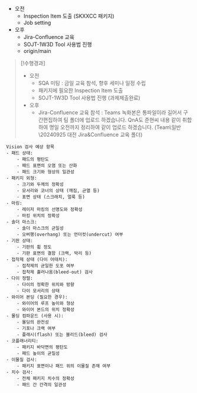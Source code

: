- 오전
	- Inspection Item 도출 (SKXXCC 패키지)
	- Job setting
- 오후
	- Jira-Confluence 교육
	- SOJT-1W3D Tool 사용법 진행
	- origin/main

>[!수행경과]
>- 오전
>	- SQA 미팅 : 금일 교육 참석, 향후 세미나 일정 수립
>	- 패키지에 필요한 Inspection Item 도출
>	- SOJT-1W3D Tool 사용법 진행 (과제제출완료)
>- 오후
>	- Jira-Confluence 교육 참석 : Teams 녹화본은 통파일이라 길어서 구간편집하여 팀 폴더에 업로드 하겠습니다. QnA도 준현씨 내용 같이 취합하여 명일 오전까지 정리하여 같이 업로드 하겠습니다. (Team\일반\20240925 대전 Jira&Confluence 교육 폴더)

```Text
Vision 검사 예상 항목
- 패드 상태:
    - 패드의 평탄도
    - 패드 표면의 오염 또는 산화
    - 패드 크기와 형상의 일관성
- 패키지 외형:
    - 크기와 두께의 정확성
    - 모서리와 코너의 상태 (깨짐, 균열 등)
    - 표면 상태 (스크래치, 얼룩 등)
- 마킹:
    - 레이저 마킹의 선명도와 정확성
    - 마킹 위치의 정확성
- 솔더 마스크:
    - 솔더 마스크의 균일성
    - 오버행(overhang) 또는 언더컷(undercut) 여부
- 기판 상태:
    - 기판의 휨 정도
    - 기판 표면의 결함 (크랙, 박리 등)
- 접착제 상태 (다이 어태치):
    - 접착제의 균일한 도포 여부
    - 접착제 흘러나옴(bleed-out) 검사
- 다이 정렬:
    - 다이의 정확한 위치와 방향
    - 다이 모서리의 상태
- 와이어 본딩 (필요한 경우):
    - 와이어의 루프 높이와 형상
    - 와이어 본드의 위치 정확성
- 몰딩 컴파운드 (사용 시):
    - 몰딩의 완전성
    - 기포나 크랙 여부
    - 플래시(flash) 또는 블리드(bleed) 검사
- 코플래너리티:
    - 패키지 바닥면의 평탄도
    - 패드 높이의 균일성
- 이물질 검사:
    - 패키지 표면이나 패드 위의 이물질 존재 여부
- 치수 검사:
    - 전체 패키지 치수의 정확성
    - 패드 간 간격의 일관성
```